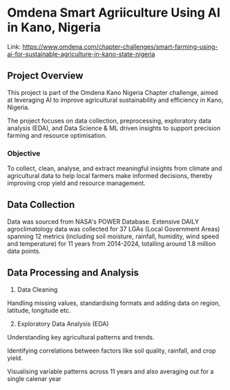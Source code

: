 # Omdena Smart Agriiculture Using AI in Kano, Nigeria

Link: https://www.omdena.com/chapter-challenges/smart-farming-using-ai-for-sustainable-agriculture-in-kano-state-nigeria 

## Project Overview

This project is part of the Omdena Kano Nigeria Chapter challenge, aimed at leveraging AI to improve agricultural sustainability and efficiency in Kano, Nigeria.


The project focuses on data collection, preprocessing, exploratory data analysis (EDA), and Data Science & ML driven insights to support precision farming and resource optimisation.



### Objective

To collect, clean, analyse, and extract meaningful insights from climate and agricultural data to help local farmers make informed decisions, thereby improving crop yield and resource management.



## Data Collection

Data was sourced from NASA's POWER Database. Extensive DAILY agroclimatology data was collected for 37 LGAs (Local Government Areas) spanning 12 metrics (including soil moisture, rainfall, humidity, wind speed and temperature) for 11 years from 2014-2024, totalling around 1.8 million data points.




## Data Processing and Analysis


1. Data Cleaning

Handling missing values, standardising formats and adding data on region, latitude, longitude etc.


2. Exploratory Data Analysis (EDA)

Understanding key agricultural patterns and trends.

Identifying correlations between factors like soil quality, rainfall, and crop yield.

Visualising variable patterns across 11 years and also averaging out for a single calenar year




